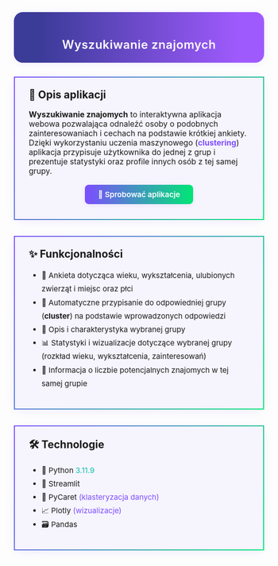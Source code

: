 <div style="border-radius: 18px; background: linear-gradient(90deg, #3b3b98 10%, #9f5afd 90%); padding: 18px 0 16px 0; margin-bottom: 28px; box-shadow: 0 2px 16px rgba(124,77,255,0.09); text-align:center;">
  <h1 style="color:#fff; font-size:1.7em; font-weight:600; margin-bottom:6px; display:inline-block; vertical-align:middle; letter-spacing:0.5px;">
    Wyszukiwanie znajomych
  </h1>
</div>

<div style="border: 2.5px solid; border-image: linear-gradient(120deg, #7c4dff, #00e676) 1; border-radius: 20px; padding: 22px 28px; margin: 28px 0 32px 0; background: rgba(124,77,255,0.05); box-shadow: 0 4px 18px rgba(124,77,255,0.09);">
  <h2 style="margin-top:0;display:flex;align-items:center;gap:8px;">📝 Opis aplikacji</h2>
  <p style="font-size:1.12em;">
    <b>Wyszukiwanie znajomych</b> to interaktywna aplikacja webowa pozwalająca odnaleźć osoby o podobnych zainteresowaniach i cechach na podstawie krótkiej ankiety.<br>
    Dzięki wykorzystaniu uczenia maszynowego (<span style="color:#7c4dff;font-weight:bold;">clustering</span>) aplikacja przypisuje użytkownika do jednej z grup i prezentuje statystyki oraz profile innych osób z tej samej grupy.
  </p>
  <div style="margin: 18px 0 8px 0; text-align:center;">
    <a href="https://znajdz-ludzi.streamlit.app" target="_blank"
      style="text-decoration:none;display:inline-block;padding:10px 26px;border-radius:8px;font-size:1.08em;font-weight:600;background:linear-gradient(90deg,#7c4dff,#00e676);color:#fff;box-shadow:0 2px 8px rgba(124,77,255,0.10);transition:filter 0.18s;">
      🚀 Sprobować aplikacje
    </a>
    <style>
      a:hover {
        filter: brightness(0.9);
      }
    </style>
  </div>
</div>

<div style="border: 2.5px solid; border-image: linear-gradient(120deg, #7c4dff, #00e676) 1; border-radius: 20px; padding: 22px 28px; margin: 28px 0 32px 0; background: rgba(124,77,255,0.05); box-shadow: 0 4px 18px rgba(124,77,255,0.09);">
  <h2 style="margin-top:0;display:flex;align-items:center;gap:8px;">✨ Funkcjonalności</h2>
  <ul style="font-size:1.08em;line-height:1.8;">
    <li>📝 Ankieta dotycząca wieku, wykształcenia, ulubionych zwierząt i miejsc oraz płci</li>
    <li>🤖 Automatyczne przypisanie do odpowiedniej grupy (<b>cluster</b>) na podstawie wprowadzonych odpowiedzi</li>
    <li>📄 Opis i charakterystyka wybranej grupy</li>
    <li>📊 Statystyki i wizualizacje dotyczące wybranej grupy (rozkład wieku, wykształcenia, zainteresowań)</li>
    <li>👥 Informacja o liczbie potencjalnych znajomych w tej samej grupie</li>
  </ul>
</div>

<div style="border: 2.5px solid; border-image: linear-gradient(120deg, #7c4dff, #00e676) 1; border-radius: 20px; padding: 22px 28px; margin: 28px 0 32px 0; background: rgba(124,77,255,0.05); box-shadow: 0 4px 18px rgba(124,77,255,0.09);">
  <h2 style="margin-top:0;display:flex;align-items:center;gap:8px;">🛠️ Technologie</h2>
  <ul style="font-size:1.08em;line-height:1.8;">
    <li>🐍 Python <span style="color:#00bfae;">3.11.9</span></li>
    <li>🚀 Streamlit</li>
    <li>🤖 PyCaret <span style="color:#7c4dff;">(klasteryzacja danych)</span></li>
    <li>📈 Plotly <span style="color:#7c4dff;">(wizualizacje)</span></li>
    <li>🗃️ Pandas</li>
  </ul>
</div>